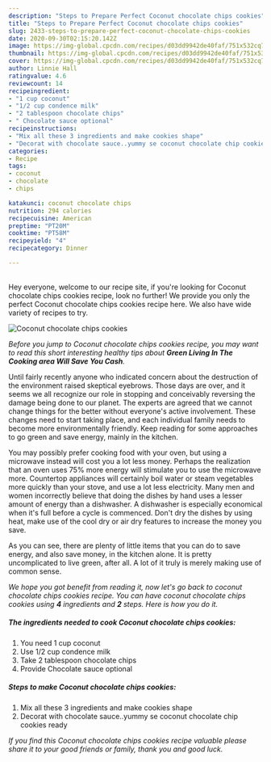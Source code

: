 ```yaml
---
description: "Steps to Prepare Perfect Coconut chocolate chips cookies"
title: "Steps to Prepare Perfect Coconut chocolate chips cookies"
slug: 2433-steps-to-prepare-perfect-coconut-chocolate-chips-cookies
date: 2020-09-30T02:15:20.142Z
image: https://img-global.cpcdn.com/recipes/d03dd9942de40faf/751x532cq70/coconut-chocolate-chips-cookies-recipe-main-photo.jpg
thumbnail: https://img-global.cpcdn.com/recipes/d03dd9942de40faf/751x532cq70/coconut-chocolate-chips-cookies-recipe-main-photo.jpg
cover: https://img-global.cpcdn.com/recipes/d03dd9942de40faf/751x532cq70/coconut-chocolate-chips-cookies-recipe-main-photo.jpg
author: Linnie Hall
ratingvalue: 4.6
reviewcount: 14
recipeingredient:
- "1 cup coconut"
- "1/2 cup condence milk"
- "2 tablespoon chocolate chips"
- " Chocolate sauce optional"
recipeinstructions:
- "Mix all these 3 ingredients and make cookies shape"
- "Decorat with chocolate sauce..yummy se coconut chocolate chip cookies ready"
categories:
- Recipe
tags:
- coconut
- chocolate
- chips

katakunci: coconut chocolate chips 
nutrition: 294 calories
recipecuisine: American
preptime: "PT20M"
cooktime: "PT58M"
recipeyield: "4"
recipecategory: Dinner

---
```

<br>
Hey everyone, welcome to our recipe site, if you're looking for Coconut chocolate chips cookies recipe, look no further! We provide you only the perfect Coconut chocolate chips cookies recipe here. We also have wide variety of recipes to try.
<br>


![Coconut chocolate chips cookies](https://img-global.cpcdn.com/recipes/d03dd9942de40faf/751x532cq70/coconut-chocolate-chips-cookies-recipe-main-photo.jpg)

<i>Before you jump to Coconut chocolate chips cookies recipe, you may want to read this short interesting healthy tips about 
<strong>Green Living In The Cooking area Will Save You Cash</strong>.</i>
</br>

Until fairly recently anyone who indicated concern about the destruction of the environment raised skeptical eyebrows. Those days are over, and it seems we all recognize our role in stopping and conceivably reversing the damage being done to our planet. The experts are agreed that we cannot change things for the better without everyone's active involvement. These changes need to start taking place, and each individual family needs to become more environmentally friendly. Keep reading for some approaches to go green and save energy, mainly in the kitchen.

You may possibly prefer cooking food with your oven, but using a microwave instead will cost you a lot less money. Perhaps the realization that an oven uses 75% more energy will stimulate you to use the microwave more. Countertop appliances will certainly boil water or steam vegetables more quickly than your stove, and use a lot less electricity. Many men and women incorrectly believe that doing the dishes by hand uses a lesser amount of energy than a dishwasher. A dishwasher is especially economical when it's full before a cycle is commenced. Don't dry the dishes by using heat, make use of the cool dry or air dry features to increase the money you save.

As you can see, there are plenty of little items that you can do to save energy, and also save money, in the kitchen alone. It is pretty uncomplicated to live green, after all. A lot of it truly is merely making use of common sense.


<i>We hope you got benefit from reading it, now let's go back to coconut chocolate chips cookies recipe. You can have coconut chocolate chips cookies using <strong>4</strong> ingredients and <strong>2</strong> steps. Here is how you do it.
</i>

##### The ingredients needed to cook Coconut chocolate chips cookies:

1. You need 1 cup coconut
1. Use 1/2 cup condence milk
1. Take 2 tablespoon chocolate chips
1. Provide  Chocolate sauce optional


##### Steps to make Coconut chocolate chips cookies:

1. Mix all these 3 ingredients and make cookies shape
1. Decorat with chocolate sauce..yummy se coconut chocolate chip cookies ready


<i>If you find this Coconut chocolate chips cookies recipe valuable please share it to your good friends or family, thank you and good luck.</i>
